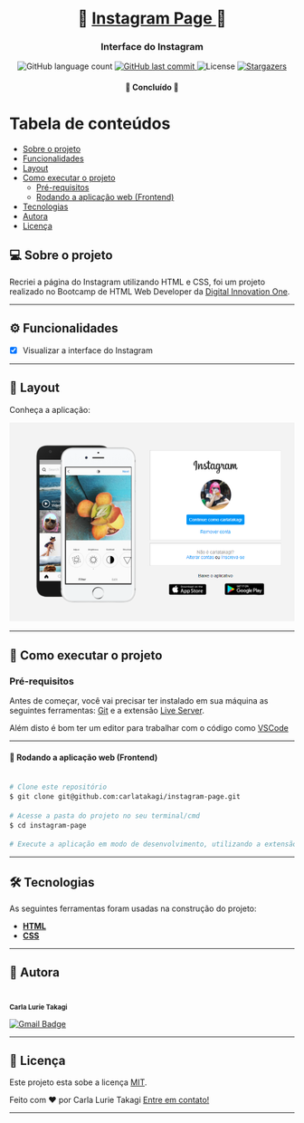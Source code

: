 <h1 align="center">
     📸 <a href="#" alt="blog"> Instagram Page </a> 📸
</h1>

<h3 align="center">
    Interface do Instagram
</h3>


<p align="center">
  <img alt="GitHub language count" src="https://img.shields.io/github/languages/count/carlatakagi/instagram-page?color=%2304D361">
  
  <a href="https://github.com/carlatakagi/instagram-page/commits/master">
    <img alt="GitHub last commit" src="https://img.shields.io/github/last-commit/carlatakagi/instagram-page">
  </a>
    
   <img alt="License" src="https://img.shields.io/badge/license-MIT-brightgreen">
   <a href="https://github.com/carlatakagi/instagram-page/stargazers">
    <img alt="Stargazers" src="https://img.shields.io/github/stars/carlatakagi/instagram-page?style=social">

  </a>
 
</p>

<h4 align="center">
	🚀 Concluído 🚀
</h4>

Tabela de conteúdos
=================
<!--ts-->
   * [Sobre o projeto](#-sobre-o-projeto)
   * [Funcionalidades](#-funcionalidades)
   * [Layout](#-layout)
   * [Como executar o projeto](#-como-executar-o-projeto)
     * [Pré-requisitos](#pré-requisitos)
     * [Rodando a aplicação web (Frontend)](#user-content--rodando-a-aplicação-web-frontend)
   * [Tecnologias](#-tecnologias)
   * [Autora](#-autora)
   * [Licença](#user-content--licença)
<!--te-->


## 💻 Sobre o projeto

   Recriei a página do Instagram utilizando HTML e CSS, foi um projeto realizado no Bootcamp de HTML Web Developer da [Digital Innovation One](https://digitalinnovation.one/).

---

## ⚙️ Funcionalidades

- [x] Visualizar a interface do Instagram

---

## 🎨 Layout

Conheça a aplicação:

<a href="">
  <img alt="Página do Instagram" src="docs/interface.png">
</a>

---

## 🚀 Como executar o projeto

### Pré-requisitos

Antes de começar, você vai precisar ter instalado em sua máquina as seguintes ferramentas:
[Git](https://git-scm.com) e a extensão [Live Server](https://marketplace.visualstudio.com/items?itemName=ritwickdey.LiveServer).

Além disto é bom ter um editor para trabalhar com o código como [VSCode](https://code.visualstudio.com/)

---
#### 🧭 Rodando a aplicação web (Frontend)

```bash

# Clone este repositório
$ git clone git@github.com:carlatakagi/instagram-page.git

# Acesse a pasta do projeto no seu terminal/cmd
$ cd instagram-page

# Execute a aplicação em modo de desenvolvimento, utilizando a extensão Live Server.

```

---

## 🛠 Tecnologias

As seguintes ferramentas foram usadas na construção do projeto:

-   **[HTML](https://developer.mozilla.org/pt-BR/docs/Web/HTML)**
-   **[CSS](https://developer.mozilla.org/pt-BR/docs/Web/CSS)**

---

## 🦸 Autora

 <img style="border-radius: 50%;" src="https://avatars.githubusercontent.com/u/70762111?v=4" width="100px;" alt=""/>
 <br />
 <sub><b>Carla Lurie Takagi</b></sub>
 <br />


[![Gmail Badge](https://img.shields.io/badge/-carlatakagi@gmail.com-c14438?style=flat-square&logo=Gmail&logoColor=white&link=mailto:carlatakagi@gmail.com)](mailto:carlatakagi@gmail.com)

---

## 📝 Licença

Este projeto esta sobe a licença [MIT](./LICENSE).

Feito com ❤️ por Carla Lurie Takagi [Entre em contato!](https://www.linkedin.com/in/carla-takagi/)

---
